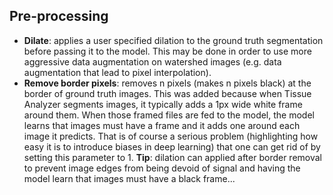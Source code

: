 ## Pre-processing

* **Dilate**: applies a user specified dilation to the ground truth segmentation before passing it to the model. This may be done in order to use more aggressive data augmentation on watershed images (e.g. data augmentation that lead to pixel interpolation). 
* **Remove border pixels**: removes n pixels (makes n pixels black) at the border of ground truth images. This was added because when Tissue Analyzer segments images, it typically adds a 1px wide white frame around them. When those framed files are fed to the model, the model learns that images must have a frame and it adds one around each image it predicts. That is of course a serious problem (highlighting how easy it is to introduce biases in deep learning) that one can get rid of by setting this parameter to 1. **Tip**: dilation can applied after border removal to prevent image edges from being devoid of signal and having the model learn that images must have a black frame...
